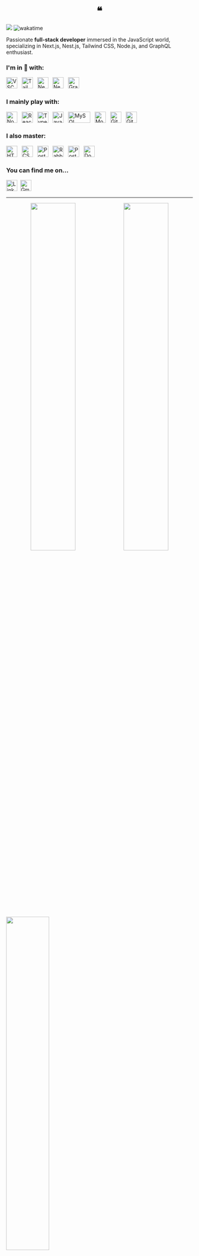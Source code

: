 <h1 align="center">❝</h1>

![](https://komarev.com/ghpvc/?username=madein83) ![wakatime](https://wakatime.com/badge/user/b65fa759-fe2c-4036-ad44-eb2c473cee59.svg)

Passionate **full-stack developer** immersed in the JavaScript world, specializing in Next.js, Nest.js, Tailwind CSS, Node.js, and GraphQL enthusiast.

### I'm in 🩵 with:

<p dir="auto">
  <img src="https://www.vectorlogo.zone/logos/visualstudio_code/visualstudio_code-icon.svg" alt="VSCode" width="30" height="30">&nbsp;&nbsp;
  <img src="https://www.vectorlogo.zone/logos/tailwindcss/tailwindcss-icon.svg" alt="Tailwindcss" width="30" height="30">&nbsp;&nbsp;
  <img src="https://cdn.worldvectorlogo.com/logos/next-js.svg" alt="NextJS" width="30" height="30">&nbsp;&nbsp;
  <img src="https://www.vectorlogo.zone/logos/nestjs/nestjs-icon.svg" alt="NestJS" width="30" height="30">&nbsp;&nbsp;
  <img src="https://www.vectorlogo.zone/logos/graphql/graphql-icon.svg" alt="GraphQL" width="30" height="30">&nbsp;&nbsp;
</p>

### I mainly play with:

<p dir="auto">
  <img src="https://www.vectorlogo.zone/logos/nodejs/nodejs-icon.svg" alt="Node.js" width="30" height="30">&nbsp;&nbsp;
  <img src="https://www.vectorlogo.zone/logos/reactjs/reactjs-icon.svg" alt="ReactJS" width="30" height="30">&nbsp;&nbsp;
  <img src="https://www.vectorlogo.zone/logos/typescriptlang/typescriptlang-icon.svg" alt="TypeScript" width="30" height="30">&nbsp;&nbsp;
  <img src="https://www.freepnglogos.com/uploads/javascript-png/javascript-vector-logo-yellow-png-transparent-javascript-vector-12.png" alt="JavaScript" width="30" height="30">&nbsp;&nbsp;
  <img src="https://www.vectorlogo.zone/logos/mysql/mysql-official.svg" alt="MySQL" width="60" height="30">&nbsp;&nbsp;
  <img src="https://www.vectorlogo.zone/logos/mongodb/mongodb-icon.svg" alt="MongoDB" width="30" height="30">&nbsp;&nbsp;
  <img src="https://www.vectorlogo.zone/logos/git-scm/git-scm-icon.svg" alt="Git" width="30" height="30">&nbsp;&nbsp;
  <img src="https://www.vectorlogo.zone/logos/github/github-tile.svg" alt="GitHub" width="30" height="30">&nbsp;&nbsp;

</p>

### I also master:

<p dir="auto">
  <img src="https://www.vectorlogo.zone/logos/w3_html5/w3_html5-icon.svg" alt="HTML" width="30" height="30">&nbsp;&nbsp;
  <img src="https://www.vectorlogo.zone/logos/w3_css/w3_css-icon.svg" alt="CSS" width="30" height="30">&nbsp;&nbsp;
  <img src="https://www.vectorlogo.zone/logos/postgresql/postgresql-icon.svg" alt="PostgreSQL" width="30" height="30">&nbsp;&nbsp;
  <img src="https://www.vectorlogo.zone/logos/rabbitmq/rabbitmq-icon.svg" alt="RabbitMQ" width="30" height="30">&nbsp;&nbsp;
  <img src="https://www.vectorlogo.zone/logos/getpostman/getpostman-icon.svg" alt="Postman" width="30" height="30">&nbsp;&nbsp;
  <img src="https://www.vectorlogo.zone/logos/docker/docker-icon.svg" alt="Docker" width="30" height="30">&nbsp;&nbsp;
</p>

### You can find me on...

<a href="https://www.linkedin.com/in/distefanoanthony" title="Google"><img src="https://www.vectorlogo.zone/logos/linkedin/linkedin-tile.svg" alt="LinkedIn" width="30" height="30"></a>&nbsp;
<a href="mailto:distefano.pro@gmail.com" title="Send Email"><img src="https://www.vectorlogo.zone/logos/gmail/gmail-tile.svg" alt="Gmail Logo" width="30" height="30"></a>

---

<p align="center">
<img align="center" width="49%" src="https://github-readme-stats.vercel.app/api?username=madein83&show_icons=true&include_all_commits=true&show=prs_merged_percentage&hide=contribs&theme=tokyonight&count_private=true" />
  <img align="center" width="49%" src="https://github-readme-stats.vercel.app/api/top-langs/?username=madein83&layout=compact&theme=tokyonight" />
</p>

<img align="center" width="48%" src="https://github-readme-stats.vercel.app/api/wakatime?username=madein83&theme=tokyonight&layout=compact" />
